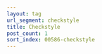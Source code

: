 ```yaml
---
layout: tag
url_segment: checkstyle
title: Checkstyle
post_count: 1
sort_index: 00586-checkstyle
---
```

